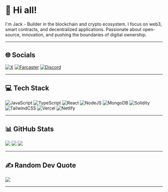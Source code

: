 

# 👋 Hi all! 

I'm Jack - Builder in the blockchain and crypto ecosystem. I focus on web3, smart contracts, and decentralized applications. Passionate about open-source, innovation, and pushing the boundaries of digital ownership.

---

## 🌐 Socials

[![X](https://img.shields.io/badge/Twitter-%231DA1F2.svg?logo=Twitter\&logoColor=white)](https://x.com/AirdropsXPay)
[![Farcaster](https://img.shields.io/badge/Farcaster-7B3FE4?logo=farcaster\&logoColor=white)](https://farcaster.xyz/mysticpol.eth)
[![Discord](https://img.shields.io/badge/Discord-%235865F2.svg?logo=discord\&logoColor=white)](https://discord.gg/6sMKzMMH8J)

---

## 💻 Tech Stack

![JavaScript](https://img.shields.io/badge/javascript-%23323330.svg?style=for-the-badge\&logo=javascript\&logoColor=%23F7DF1E)
![TypeScript](https://img.shields.io/badge/typescript-%23007ACC.svg?style=for-the-badge\&logo=typescript\&logoColor=white)
![React](https://img.shields.io/badge/react-%2320232a.svg?style=for-the-badge\&logo=react\&logoColor=%2361DAFB)
![NodeJS](https://img.shields.io/badge/node.js-6DA55F?style=for-the-badge\&logo=node.js\&logoColor=white)
![MongoDB](https://img.shields.io/badge/MongoDB-%234ea94b.svg?style=for-the-badge\&logo=mongodb\&logoColor=white)
![Solidity](https://img.shields.io/badge/Solidity-%23363636.svg?style=for-the-badge\&logo=solidity\&logoColor=white)
![TailwindCSS](https://img.shields.io/badge/tailwindcss-%2338B2AC.svg?style=for-the-badge\&logo=tailwind-css\&logoColor=white)
![Vercel](https://img.shields.io/badge/vercel-%23000000.svg?style=for-the-badge\&logo=vercel\&logoColor=white)
![Netlify](https://img.shields.io/badge/netlify-%2300C7B7.svg?style=for-the-badge\&logo=netlify\&logoColor=white)

---

## 📊 GitHub Stats

![](https://github-readme-stats.vercel.app/api?username=Krzychula\&theme=radical\&hide_border=false\&include_all_commits=true\&count_private=true)
![](https://github-readme-streak-stats.herokuapp.com/?user=Krzychula\&theme=radical\&hide_border=false)
![](https://github-readme-stats.vercel.app/api/top-langs/?username=Krzychula\&theme=radical\&hide_border=false\&include_all_commits=true\&count_private=true\&layout=compact)

---

## ✍️ Random Dev Quote

![](https://quotes-github-readme.vercel.app/api?type=horizontal\&theme=radical)

---
